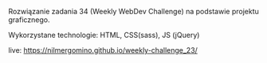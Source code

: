 Rozwiązanie zadania 34 (Weekly WebDev Challenge) na podstawie projektu graficznego.

Wykorzystane technologie:
HTML, CSS(sass), JS (jQuery)

live: https://nilmergomino.github.io/weekly-challenge_23/
